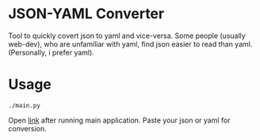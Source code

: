 # JSON-YAML Converter

Tool to quickly covert json to yaml and vice-versa.
Some people (usually web-dev), who are unfamiliar with yaml,
find json easier to read than yaml. (Personally, i prefer yaml).

# Usage

```shell
./main.py
```
Open [link](http://localhost:7860) after running main application.
Paste your json or yaml for conversion.
